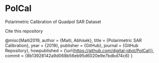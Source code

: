 # PolCal
Polarimetric Calibration of Quadpol SAR Dataset

Cite this repository

@misc{Maiti2019,
  author = {Maiti, Abhisek},
  title = {Polarimetric SAR Calibration},
  year = {2019},
  publisher = {GitHub},
  journal = {GitHub Repository},
  howpublished = {\url{https://github.com/digital-idiot/PolCal}},
  commit = {8b13928142a9d068b56eb95d6020e9e7bdbd74c6}
}
